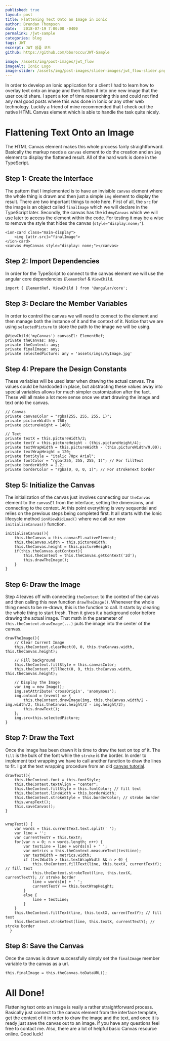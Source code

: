 ```yaml
---
published: true
layout: post
title: Flattening Text Onto an Image in Ionic
author: Brendan Thompson
date:   2018-07-19 7:00:00 -0400
permalink: /jwt-sample
categories: blog
tags: JWT
excerpt: JWT 샘플 코드
github: https://github.com/bboroccu/JWT-Sample

image: /assets/img/post-images/jwt_flow
imageAlt: Ionic Logo
image-slider: /assets/img/post-images/slider-images/jwt_flow-slider.png
---
```


In order to develop an Ionic application for a client I had to learn how to overlay text onto an image and then flatten it into one new image that the user could share. I spent a ton of time researching this and could not find any real good posts where this was done in Ionic or any other web technology. Luckily a friend of mine recommended that I check out the native HTML Canvas element which is able to handle the task quite nicely.


# Flattening Text Onto an Image

The HTML Canvas element makes this whole process fairly straightforward. Basically the markup needs a `canvas` element to do the creation and an `img` element to display the flattened result. All of the hard work is done in the TypeScript.

## Step 1: Create the Interface

The pattern that I implemented is to have an invisible `canvas` element where the whole thing is drawn and then just a simple `img` element to display the result. There are two important things to note here. First of all, the `src` for the image is an object called `finalImage` which we will declare in the TypeScript later. Secondly, the canvas has the id `#myCanvas` which we will use later to access the element within the code. For testing it may be a wise to remove the style that hides the canvas (`style="display:none;"`).

	<ion-card class="main-display">
    	<img [attr.src]="finalImage">
	</ion-card>
	<canvas #myCanvas style="display: none;"></canvas>


## Step 2: Import Dependencies

In order for the TypeScript to connect to the canvas element we will use the angular core dependencies `ElementRef` & `ViewChild`.

	import { ElementRef, ViewChild } from '@angular/core';

## Step 3: Declare the Member Variables

In order to control the canvas we will need to connect to the element and then manage both the instance of it and the context of it. Notice that we are using `selectedPicture` to store the path to the image we will be using.

	@ViewChild('myCanvas') canvasEl: ElementRef;
    private theCanvas: any;
    private theContext: any;
    private finalImage: any;
    private selectedPicture: any = 'assets/imgs/myImage.jpg'

## Step 4: Prepare the Design Constants

These variables will be used later when drawing the actual canvas. The values could be hardcoded in place, but abstracting these values away into special variables allows for much simpler customization after the fact. These will all make a lot more sense once we start drawing the image and text onto the canvas.


    // Canvas
    private canvasColor = "rgba(255, 255, 255, 1)";
    private pictureWidth = 760;
    private pictureHeight = 1400;

    // Text
    private textX = this.pictureWidth/2;
    private textY = this.pictureHeight - (this.pictureHeight/4);
    private textWrapWidth = this.pictureWidth - (this.pictureWidth/9.00);
    private textWrapHeight = 120;
    private fontStyle = "italic 70px Arial";
    private fontColor = "rgba(255, 255, 255, 1)"; // For fillText
    private borderWidth = 2.2;
    private borderColor = "rgba(0, 0, 0, 1)"; // For strokeText border



## Step 5: Initialize the Canvas

The initialization of the canvas just involves connecting our `theCanvas` element to the `canvasEl` from the interface, setting the dimensions, and connecting to the context. At this point everything is very sequential and relies on the previous steps being completed first. It all starts with the Ionic lifecycle method `ionViewDidLoad()` where we call our new `initializeCanvas()` function.

    initialiseCanvas(){
        this.theCanvas = this.canvasEl.nativeElement;
        this.theCanvas.width = this.pictureWidth;
        this.theCanvas.height = this.pictureHeight;
        if(this.theCanvas.getContext){
            this.theContext = this.theCanvas.getContext('2d');
            this.drawTheImage();
        }
    }

## Step 6: Draw the Image

Step 4 leaves off with connecting `theContext` to the context of the canvas and then calling this new function `drawTheImage()`. Whenever the whole thing needs to be re-drawn, this is the function to call. It starts by clearing the whole thing to start fresh. Then it gives it a background color before drawing the actual image. That math in the parameter of `this.theContext.drawImage(...)` puts the image into the center of the canvas.

    drawTheImage(){
        // Clear Current Image
        this.theContext.clearRect(0, 0, this.theCanvas.width, this.theCanvas.height);

        // Fill background
        this.theContext.fillStyle = this.canvasColor;
        this.theContext.fillRect(0, 0, this.theCanvas.width, this.theCanvas.height);

        // Display the Image
        var img = new Image();
        img.setAttribute('crossOrigin', 'anonymous');
        img.onload = (event) => {
            this.theContext.drawImage(img, this.theCanvas.width/2 - img.width/2, this.theCanvas.height/2 - img.height/2);
            this.drawText();
        };
        img.src=this.selectedPicture;
    }

## Step 7: Draw the Text

Once the image has been drawn it is time to draw the text on top of it. The `fill` is the bulk of the font while the `stroke` is the border. In order to implement text wrapping we have to call another function to draw the lines to fit. I got the text wrapping procedure from an old [canvas tutorial](https://www.html5canvastutorials.com/tutorials/html5-canvas-wrap-text-tutorial/).

    drawText(){
        this.theContext.font = this.fontStyle;
        this.theContext.textAlign = "center";
        this.theContext.fillStyle = this.fontColor; // fill text
        this.theContext.lineWidth = this.borderWidth;
        this.theContext.strokeStyle = this.borderColor; // stroke border
        this.wrapText();
        this.saveCanvas();
    }


	wrapText() {
        var words = this.currentText.text.split(' ');
        var line = '';
        var currentTextY = this.textY;
        for(var n = 0; n < words.length; n++) {
            var testLine = line + words[n] + ' ';
            var metrics = this.theContext.measureText(testLine);
            var testWidth = metrics.width;
            if (testWidth > this.textWrapWidth && n > 0) {
                this.theContext.fillText(line, this.textX, currentTextY); // fill text
                this.theContext.strokeText(line, this.textX, currentTextY); // stroke border
                line = words[n] + ' ';
                currentTextY += this.textWrapHeight;
            }
            else {
                line = testLine;
            }
        }
        this.theContext.fillText(line, this.textX, currentTextY); // fill text
        this.theContext.strokeText(line, this.textX, currentTextY); // stroke border
      }

## Step 8: Save the Canvas

Once the canvas is drawn successfully simply set the `finalImage` member variable to the canvas as a url.

	this.finalImage = this.theCanvas.toDataURL();


# All Done!

Flattening text onto an image is really a rather straightforward process. Basically just connect to the canvas element from the interface template, get the context of it in order to draw the image and the text, and once it is ready just save the canvas out to an image. If you have any questions feel free to contact me. Also, there are a lot of helpful basic Canvas resource online. Good luck!